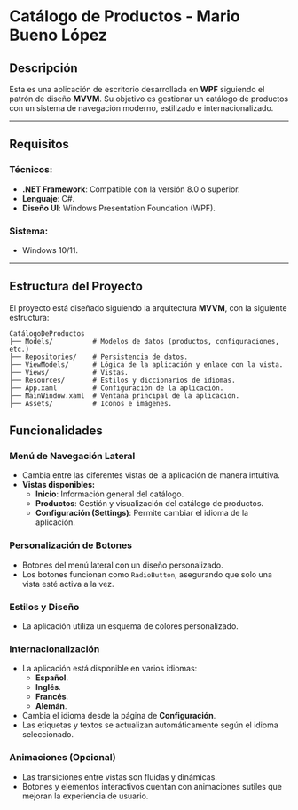 # Catálogo de Productos - Mario Bueno López

## Descripción
Esta es una aplicación de escritorio desarrollada en **WPF** siguiendo el patrón de diseño **MVVM**. Su objetivo es gestionar un catálogo de productos con un sistema de navegación moderno, estilizado e internacionalizado.

---

## Requisitos
### Técnicos:
- **.NET Framework**: Compatible con la versión 8.0 o superior.
- **Lenguaje**: C#.
- **Diseño UI**: Windows Presentation Foundation (WPF).

### Sistema:
- Windows 10/11.

---

## Estructura del Proyecto
El proyecto está diseñado siguiendo la arquitectura **MVVM**, con la siguiente estructura:

```plaintext
CatálogoDeProductos
├── Models/          # Modelos de datos (productos, configuraciones, etc.)
├── Repositories/    # Persistencia de datos.
├── ViewModels/      # Lógica de la aplicación y enlace con la vista.
├── Views/           # Vistas.
├── Resources/       # Estilos y diccionarios de idiomas.
├── App.xaml         # Configuración de la aplicación.
├── MainWindow.xaml  # Ventana principal de la aplicación.
├── Assets/          # Iconos e imágenes.
```

## Funcionalidades

### Menú de Navegación Lateral
- Cambia entre las diferentes vistas de la aplicación de manera intuitiva.
- **Vistas disponibles:**
  - **Inicio**: Información general del catálogo.
  - **Productos**: Gestión y visualización del catálogo de productos.
  - **Configuración (Settings)**: Permite cambiar el idioma de la aplicación.

### Personalización de Botones
- Botones del menú lateral con un diseño personalizado.
- Los botones funcionan como `RadioButton`, asegurando que solo una vista esté activa a la vez.

### Estilos y Diseño
- La aplicación utiliza un esquema de colores personalizado.

### Internacionalización
- La aplicación está disponible en varios idiomas:
  - **Español**.
  - **Inglés**.
  - **Francés**.
  - **Alemán**.
- Cambia el idioma desde la página de **Configuración**.
- Las etiquetas y textos se actualizan automáticamente según el idioma seleccionado.

### Animaciones (Opcional)
- Las transiciones entre vistas son fluidas y dinámicas.
- Botones y elementos interactivos cuentan con animaciones sutiles que mejoran la experiencia de usuario.
